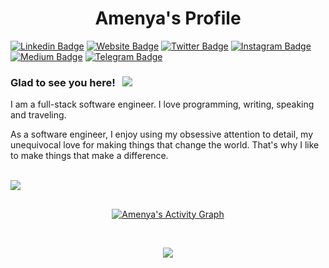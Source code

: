 <h1 align="center">Amenya's Profile</h1>


[![Linkedin Badge](https://img.shields.io/badge/-LinkedIn-0e76a8?style=flat-square&logo=Linkedin&logoColor=white)](https://www.linkedin.com/in/zaccheaus-amenya/)
[![Website Badge](https://img.shields.io/badge/Website-3b5998?style=flat-square&logo=google-chrome&logoColor=white)](https://amenyaz.github.io)
[![Twitter Badge](https://img.shields.io/badge/-Twitter-00acee?style=flat-square&logo=Twitter&logoColor=white)](https://twitter.com/Engr_Amenya)
[![Instagram Badge](https://img.shields.io/badge/-Instagram-e4405f?style=flat-square&logo=Instagram&logoColor=white)](https://www.instagram.com/amenya_jnr/)
[![Medium Badge](https://img.shields.io/badge/medium-%2312100E.svg?&style=for-square&logo=medium&logoColor=white)](	https://medium.com/@amenyaz)
[![Telegram Badge](https://img.shields.io/badge/-Telegram-0088cc?style=flat-square&logo=Telegram&logoColor=white)](https://t.me/AmenyaZ)

### Glad to see you here! &nbsp; ![](https://visitor-badge.glitch.me/badge?page_id=AmenyaZ.AmenyaZ)

I am a full-stack software engineer. I love programming, writing, speaking and traveling.

As a software engineer, I enjoy using my obsessive attention to detail, my unequivocal love for making things that change the world. That's why I like to make things that make a difference.

<br>

<a href="https://github.com/anuraghazra/convoychat">
<img align="center" src="https://github-readme-stats.vercel.app/api/top-langs/?username=AmenyaZ" />
</a>


##
<a href="https://github.com/anuraghazra/github-readme-stats">

  <p align="center">  
<a href="https://github.com/Finyasy/github-readme-activity-graph"><img alt="Amenya's Activity Graph" src="https://activity-graph.herokuapp.com/graph?username=AmenyaZ&bg_color=1F222E&color=F8D866&line=D9E650&point=FFFFFF&hide_border=true" /></a>
</p>

<br>

 
 <p align="center"> 
<a href="https://github.com/AmenyaZ/github-readme-stats">
  <img align="center" src="https://github-readme-streak-stats.herokuapp.com/?user=AmenyaZ&theme=highcontrast" />
</a>
 


